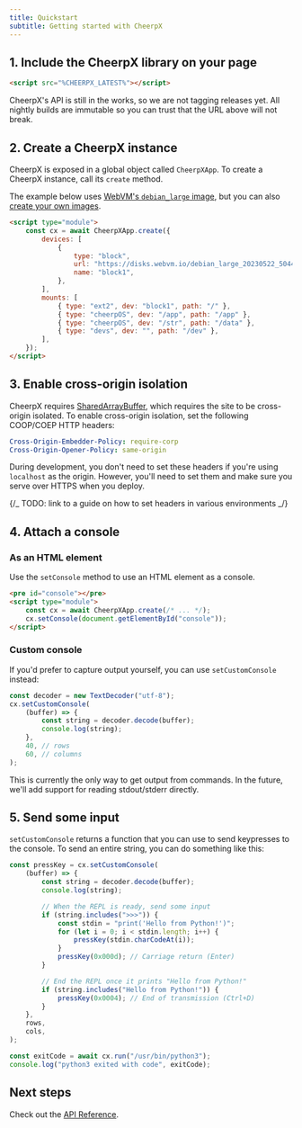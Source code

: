 ```yaml
---
title: Quickstart
subtitle: Getting started with CheerpX
---
```


## 1. Include the CheerpX library on your page

```html
<script src="%CHEERPX_LATEST%"></script>
```

CheerpX's API is still in the works, so we are not tagging releases yet. All nightly builds are immutable so you can trust that the URL above will not break.

## 2. Create a CheerpX instance

CheerpX is exposed in a global object called `CheerpXApp`. To create a CheerpX instance, call its `create` method.

The example below uses [WebVM's `debian_large` image](https://github.com/leaningtech/webvm/blob/main/dockerfiles/debian_large), but you can also [create your own images](/cheerpx/guides/custom-devices).

```html
<script type="module">
	const cx = await CheerpXApp.create({
		devices: [
			{
				type: "block",
				url: "https://disks.webvm.io/debian_large_20230522_5044875331.ext2",
				name: "block1",
			},
		],
		mounts: [
			{ type: "ext2", dev: "block1", path: "/" },
			{ type: "cheerpOS", dev: "/app", path: "/app" },
			{ type: "cheerpOS", dev: "/str", path: "/data" },
			{ type: "devs", dev: "", path: "/dev" },
		],
	});
</script>
```

## 3. Enable cross-origin isolation

CheerpX requires [SharedArrayBuffer](https://developer.mozilla.org/en-US/docs/Web/JavaScript/Reference/Global_Objects/SharedArrayBuffer), which requires the site to be cross-origin isolated. To enable cross-origin isolation, set the following COOP/COEP HTTP headers:

```yaml
Cross-Origin-Embedder-Policy: require-corp
Cross-Origin-Opener-Policy: same-origin
```

During development, you don't need to set these headers if you're using `localhost` as the origin. However, you'll need to set them and make sure you serve over HTTPS when you deploy.

{/_ TODO: link to a guide on how to set headers in various environments _/}

## 4. Attach a console

### As an HTML element

Use the `setConsole` method to use an HTML element as a console.

```html
<pre id="console"></pre>
<script type="module">
	const cx = await CheerpXApp.create(/* ... */);
	cx.setConsole(document.getElementById("console"));
</script>
```

### Custom console

If you'd prefer to capture output yourself, you can use `setCustomConsole` instead:

```js
const decoder = new TextDecoder("utf-8");
cx.setCustomConsole(
	(buffer) => {
		const string = decoder.decode(buffer);
		console.log(string);
	},
	40, // rows
	60, // columns
);
```

This is currently the only way to get output from commands. In the future, we'll add support for reading stdout/stderr directly.

## 5. Send some input

`setCustomConsole` returns a function that you can use to send keypresses to the console. To send an entire string, you can do something like this:

```js
const pressKey = cx.setCustomConsole(
	(buffer) => {
		const string = decoder.decode(buffer);
		console.log(string);

		// When the REPL is ready, send some input
		if (string.includes(">>>")) {
			const stdin = "print('Hello from Python!')";
			for (let i = 0; i < stdin.length; i++) {
				pressKey(stdin.charCodeAt(i));
			}
			pressKey(0x000d); // Carriage return (Enter)
		}

		// End the REPL once it prints "Hello from Python!"
		if (string.includes("Hello from Python!")) {
			pressKey(0x0004); // End of transmission (Ctrl+D)
		}
	},
	rows,
	cols,
);

const exitCode = await cx.run("/usr/bin/python3");
console.log("python3 exited with code", exitCode);
```

## Next steps

Check out the [API Reference](/cheerpx/reference).
